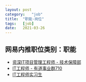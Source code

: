 ```yaml
---
layout:	post
category:	"job"
title:	"职能-岗位"
tags:	[job]
date:	2021-03-26
---
```

## 网易内推职位类别：职能
- [资深IT项目管理工程师 - 技术保障部](http://mobile.bole.netease.com/bole/boleDetail?id=28281&employeeId=346f03c3cda5f04c&key=all)
- [IT工程师 - 有道事业群710](http://mobile.bole.netease.com/bole/boleDetail?id=29625&employeeId=346f03c3cda5f04c&key=all)
- [IT工程师实习生](http://mobile.bole.netease.com/bole/boleDetail?id=14077&employeeId=346f03c3cda5f04c&key=all)
